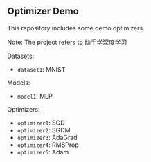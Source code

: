## Optimizer Demo

This repository includes some demo optimizers.

Note: The project refers to [动手学深度学习](https://zh.d2l.ai/)

Datasets:

* `dataset1`: MNIST

Models:

* `model1`: MLP

Optimizers:

* `optimizer1`: SGD
* `optimizer2`: SGDM
* `optimizer3`: AdaGrad
* `optimizer4`: RMSProp
* `optimizer5`: Adam
